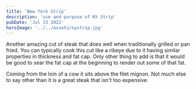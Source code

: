 ```yaml
---
title: 'New York Strip'
description: 'use and purpose of NY Strip'
pubDate: 'Jul 15 2022'
heroImage: '../../assets/nystrip.jpg'
---
```


Another amazing cut of steak that does well when traditionally grilled or pan fried. You can typically cook this cut like a ribeye due to it having similar properties in thickness and fat cap. Only other thing to add is that it would be good to sear the fat cap at the beginning to render out some of that fat.

Coming from the loin of a cow it sits above the filet mignon. Not much else to say other than it is a great steak that isn't too expensive.
